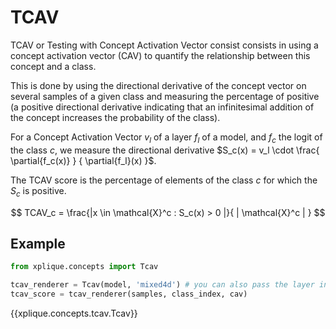 # TCAV

TCAV or Testing with Concept Activation Vector consist consists in using a
concept activation vector (CAV) to quantify the relationship between this
concept and a class.

This is done by using the directional derivative of the concept vector on
several samples of a given class and measuring the percentage of positive
(a positive directional derivative indicating that an infinitesimal addition
of the concept increases the probability of the class).

For a Concept Activation Vector $v_l$ of a layer $f_l$ of a model, and $f_{c}$
the logit of the class $c$, we measure the directional derivative
$S_c(x) = v_l \cdot \frac{ \partial{f_c(x)} } { \partial{f_l}(x) }$.

The TCAV score is the percentage of elements of the class $c$ for which the $S_c$
is positive.

$$ TCAV_c = \frac{|x \in \mathcal{X}^c : S_c(x) > 0 |}{ | \mathcal{X}^c | } $$

## Example

```python
from xplique.concepts import Tcav

tcav_renderer = Tcav(model, 'mixed4d') # you can also pass the layer index (e.g -1)
tcav_score = tcav_renderer(samples, class_index, cav)

```

{{xplique.concepts.tcav.Tcav}}

[^1]: [Interpretability Beyond Feature Attribution: Quantitative Testing with Concept Activation Vectors (TCAV) (2018).](https://arxiv.org/abs/1711.11279)
